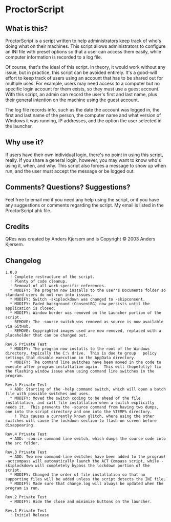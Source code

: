 ProctorScript
=============

What is this?
-------------
ProctorScript is a script written to help administrators keep track of who's doing what on their machines.  This script allows administrators to configure an INI file with preset options so that a user can access them easily, while computer information is recorded to a log file.

Of course, that's the ideal of this script.  In theory, it would work without any issue, but in practice, this script can be avoided entirely.  It's a good-will effort to keep track of users using an account that has to be shared out for multiple uses.  For example, users may need access to a computer but no specific login account for them exists, so they must use a guest account.  With this script, an admin can record the user's first and last name, plus their general intention on the machine using the guest account.

The log file records info, such as the date the account was logged in, the first and last name of the person, the computer name and what version of Windows it was running, IP addresses, and the option the user selected in the launcher.

Why use it?
-----------
If users have their own individual login, there's no point in using this script, really.  If you share a general login, however, you may want to know who's using it, when, and why.  This script also forces a message to show up when run, and the user must accept the message or be logged out.

Comments?  Questions?  Suggestions?
-----------------------------------
Feel free to email me if you need any help using the script, or if you have any suggestions or comments regarding the script.  My email is listed in the ProctorScript.ahk file.

Credits
-------
QRes was created by Anders Kjersem and is Copyright © 2003 Anders Kjersem.

Changelog
---------
```
1.0.0
  ! Complete restructure of the script.
  ! Plenty of code cleanup.
  ! Removal of all work-specific references.
  * MODIFY: The program now installs to the user's Documents folder so standard users do not run into issues.
  * MODIFY: Switch -skiplockdown was changed to -skipconsent.
  * MODIFY: Faded background (ConsentBG) now persists until the application is closed.
  * MODIFY: Window border was removed on the Launcher portion of the script.
  - REMOVE: The -source switch was removed as source is now available via GitHub.
  - REMOVE: Copyrighted images used are now removed, replaced with a placeholder that can be changed out.

Rev.6 Private Test
  * MODIFY: The program now installs to the root of the Windows directory, typically the C:\ drive.  This is due to group	policy settings that disable execution in the AppData directory.
  * MODIFY: The command line switches have been moved in the code to execute after program installation again.  This will (hopefully) fix the flashing window issue when using command line switches in the program.

Rev.5 Private Test
  + ADD: Starting of the -help command switch, which will open a batch file with possible switches and uses.
  * MODIFY: Moved the switch coding to be ahead of the file installation, and call file installation when a switch explicitly needs it.  This prevents the -source command from having two dumps, one into the script directory and one into the %TEMP% directory.
    ! This causes a currently known glitch, where using the other switches will cause the lockdown section to flash	on screen before disappearing.

Rev.4 Private Test
  + ADD: -source command line switch, which dumps the source code into the src folder.

Rev.3 Private Test
  + ADD: Two new command-line switches have been added to the program! -actcompass will automatically launch the ACT Compass script, while -skiplockdown will completely bypass the lockdown portion of the script.
  * MODIFY: Changed the order of file installation so that no supporting files will be added unless the script detects the INI file.
  * MODIFY: Made sure that change.log will always be updated when the program is run.

Rev.2 Private Test
  + MODIFY: Hide the close and minimize buttons on the launcher.

Rev.1 Private Test
  ! Initial Release
```